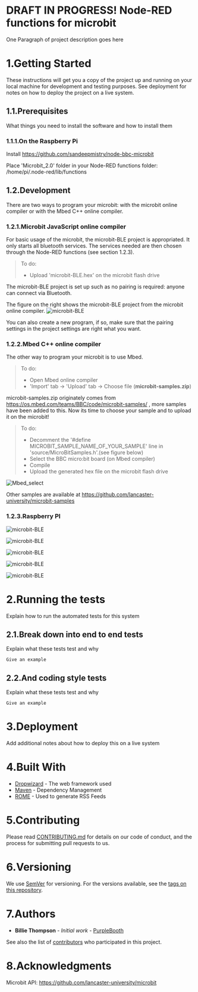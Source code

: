 # DRAFT IN PROGRESS! Node-RED functions for microbit

One Paragraph of project description goes here

# 1.Getting Started

These instructions will get you a copy of the project up and running on your local machine for development and testing purposes. See deployment for notes on how to deploy the project on a live system.

## 1.1.Prerequisites

What things you need to install the software and how to install them

### 1.1.1.On the Raspberry Pi

Install https://github.com/sandeepmistry/node-bbc-microbit

Place 'Microbit_2.0' folder in your Node-RED functions folder: /home/pi/.node-red/lib/functions



## 1.2.Development

There are two ways to program your microbit: with the microbit online compiler or with the Mbed C++ online compiler.

### 1.2.1.Microbit JavaScript online compiler

For basic usage of the microbit, the microbit-BLE project is appropriated. It only starts all bluetooth services. The services needed are then chosen through the Node-RED functions (see section 1.2.3).

>To do:   
>- Upload 'microbit-BLE.hex' on the microbit flash drive

The microbit-BLE project is set up such as no pairing is required: anyone can connect via Bluetooth.

The figure on the right shows the microbit-BLE project from the microbit online compiler.
![microbit-BLE](https://github.com/Lechatroger/microbit_node-red_functions/blob/master/figure/MicrobitBLE.png)

You can also create a new program, if so, make sure that the pairing settings in the project settings are right what you want.

### 1.2.2.Mbed C++ online compiler

The other way to program your microbit is to use Mbed.

>To do:   
>- Open Mbed online compiler   
>- 'Import' tab -> 'Upload' tab -> Choose file (**microbit-samples.zip**)

microbit-samples.zip originately comes from https://os.mbed.com/teams/BBC/code/microbit-samples/ , more samples have been added to this. Now its time to choose your sample and to upload it on the microbit!

>To do:
>- Decomment the '#define  MICROBIT_SAMPLE_NAME_OF_YOUR_SAMPLE' line in 'source/MicroBitSamples.h'.(see figure below)
>- Select the BBC micro:bit board (on Mbed compiler)
>- Compile
>- Upload the generated hex file on the microbit flash drive

![Mbed_select](https://github.com/Lechatroger/microbit_node-red_functions/blob/master/figure/Mbed_select.png)

Other samples are available at https://github.com/lancaster-university/microbit-samples

### 1.2.3.Raspberry PI

![microbit-BLE](https://github.com/Lechatroger/microbit_node-red_functions/blob/master/figure/FindIDs.png)

![microbit-BLE](https://github.com/Lechatroger/microbit_node-red_functions/blob/master/figure/FindIDs2.png)

![microbit-BLE](https://github.com/Lechatroger/microbit_node-red_functions/blob/master/figure/ParamMicrobit.png)

![microbit-BLE](https://github.com/Lechatroger/microbit_node-red_functions/blob/master/figure/Microbit.png)

![microbit-BLE](https://github.com/Lechatroger/microbit_node-red_functions/blob/master/figure/AutoReconnect.png)



# 2.Running the tests

Explain how to run the automated tests for this system

## 2.1.Break down into end to end tests

Explain what these tests test and why

```
Give an example
```

## 2.2.And coding style tests

Explain what these tests test and why

```
Give an example
```

# 3.Deployment

Add additional notes about how to deploy this on a live system

# 4.Built With

* [Dropwizard](http://www.dropwizard.io/1.0.2/docs/) - The web framework used
* [Maven](https://maven.apache.org/) - Dependency Management
* [ROME](https://rometools.github.io/rome/) - Used to generate RSS Feeds

# 5.Contributing

Please read [CONTRIBUTING.md](https://gist.github.com/PurpleBooth/b24679402957c63ec426) for details on our code of conduct, and the process for submitting pull requests to us.

# 6.Versioning

We use [SemVer](http://semver.org/) for versioning. For the versions available, see the [tags on this repository](https://github.com/your/project/tags). 

# 7.Authors

* **Billie Thompson** - *Initial work* - [PurpleBooth](https://github.com/PurpleBooth)

See also the list of [contributors](https://github.com/your/project/contributors) who participated in this project.

# 8.Acknowledgments

Microbit API:   https://github.com/lancaster-university/microbit



